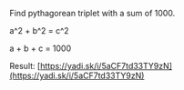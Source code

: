 Find pythagorean triplet with a sum of 1000.

a^2 + b^2 = c^2

a + b + c = 1000

Result: [https://yadi.sk/i/5aCF7td33TY9zN](https://yadi.sk/i/5aCF7td33TY9zN)
